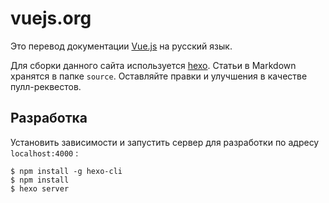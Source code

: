 # vuejs.org

Это перевод документации [Vue.js](http://vuejs.org) на русский язык.

Для сборки данного сайта используется [hexo](http://hexo.io/). Статьи в Markdown хранятся в папке `source`. Оставляйте правки и улучшения в качестве пулл-реквестов.

## Разработка

Установить зависимости и запустить сервер для разработки по адресу `localhost:4000` :

```
$ npm install -g hexo-cli
$ npm install
$ hexo server
```